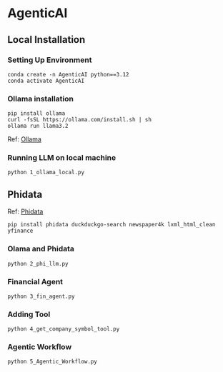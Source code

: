 # AgenticAI

## Local Installation
### Setting Up Environment
```
conda create -n AgenticAI python==3.12
conda activate AgenticAI
```
### Ollama installation
```
pip install ollama
curl -fsSL https://ollama.com/install.sh | sh
ollama run llama3.2
```
Ref: [Ollama](https://github.com/ollama/ollama)

### Running LLM on local machine
```
python 1_ollama_local.py
```

## Phidata
Ref: [Phidata](https://www.phidata.com/)
```
pip install phidata duckduckgo-search newspaper4k lxml_html_clean yfinance
```
### Olama and Phidata
```
python 2_phi_llm.py
```
### Financial Agent
```
python 3_fin_agent.py
```
### Adding Tool
```
python 4_get_company_symbol_tool.py 
```
### Agentic Workflow
```
python 5_Agentic_Workflow.py 
```

